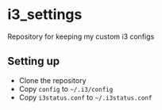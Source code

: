 # i3_settings
Repository for keeping my custom i3 configs

## Setting up
* Clone the repository
* Copy `config` to `~/.i3/config`
* Copy `i3status.conf` to `~/.i3status.conf`
